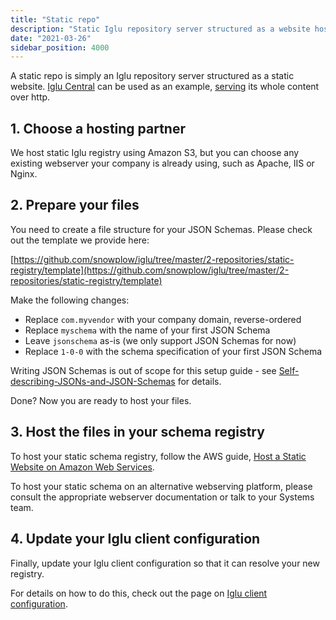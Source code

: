 ```yaml
---
title: "Static repo"
description: "Static Iglu repository server structured as a website hosting JSON schemas via HTTP using Amazon S3 or other web servers."
date: "2021-03-26"
sidebar_position: 4000
---
```


A static repo is simply an Iglu repository server structured as a static website. [Iglu Central](/docs/api-reference/iglu/iglu-central-setup/index.md) can be used as an example, [serving](http://iglucentral.com/) its whole content over http.

## 1. Choose a hosting partner

We host static Iglu registry using Amazon S3, but you can choose any existing webserver your company is already using, such as Apache, IIS or Nginx.

## 2. Prepare your files

You need to create a file structure for your JSON Schemas. Please check out the template we provide here:

[https://github.com/snowplow/iglu/tree/master/2-repositories/static-registry/template](https://github.com/snowplow/iglu/tree/master/2-repositories/static-registry/template)

Make the following changes:

- Replace `com.myvendor` with your company domain, reverse-ordered
- Replace `myschema` with the name of your first JSON Schema
- Leave `jsonschema` as-is (we only support JSON Schemas for now)
- Replace `1-0-0` with the schema specification of your first JSON Schema

Writing JSON Schemas is out of scope for this setup guide - see [Self-describing-JSONs-and-JSON-Schemas](/docs/api-reference/iglu/common-architecture/self-describing-json-schemas/index.md) for details.

Done? Now you are ready to host your files.

## 3. Host the files in your schema registry

To host your static schema registry, follow the AWS guide, [Host a Static Website on Amazon Web Services](http://docs.aws.amazon.com/gettingstarted/latest/swh/website-hosting-intro.html).

To host your static schema on an alternative webserving platform, please consult the appropriate webserver documentation or talk to your Systems team.

## 4. Update your Iglu client configuration

Finally, update your Iglu client configuration so that it can resolve your new registry.

For details on how to do this, check out the page on [Iglu client configuration](/docs/api-reference/iglu/iglu-resolver/index.md).
